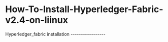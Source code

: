 # How-To-Install-Hyperledger-Fabric-v2.4-on-liinux
 Hyperledger_fabric installation -----------------
